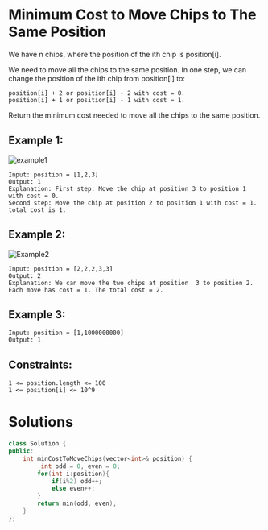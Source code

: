 # Minimum Cost to Move Chips to The Same Position

We have n chips, where the position of the ith chip is position[i].

We need to move all the chips to the same position. In one step, we can change the position of the ith chip from position[i] to:

    position[i] + 2 or position[i] - 2 with cost = 0.
    position[i] + 1 or position[i] - 1 with cost = 1.
Return the minimum cost needed to move all the chips to the same position.

 

## Example 1:
![example1](https://assets.leetcode.com/uploads/2020/08/15/chips_e1.jpg)

    Input: position = [1,2,3]
    Output: 1
    Explanation: First step: Move the chip at position 3 to position 1 with cost = 0.
    Second step: Move the chip at position 2 to position 1 with cost = 1.
    total cost is 1.

## Example 2:
![Example2](https://assets.leetcode.com/uploads/2020/08/15/chip_e2.jpg)

    Input: position = [2,2,2,3,3]
    Output: 2
    Explanation: We can move the two chips at position  3 to position 2. Each move has cost = 1. The total cost = 2.
## Example 3:


    Input: position = [1,1000000000]
    Output: 1
 

## Constraints:

    1 <= position.length <= 100
    1 <= position[i] <= 10^9

# Solutions

```cpp
class Solution {
public:
    int minCostToMoveChips(vector<int>& position) {
         int odd = 0, even = 0;
        for(int i:position){
            if(i%2) odd++;
            else even++;
        }
        return min(odd, even);
    }
};
```